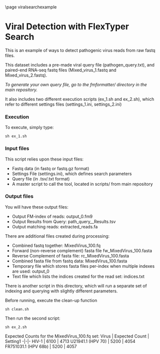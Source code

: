 \page viralsearchexample
# Viral Detection with FlexTyper Search

This is an example of ways to detect pathogenic virus reads from raw fastq files.

This dataset includes a pre-made viral query file (pathogen\_query.txt), and paired-end RNA-seq fastq files (Mixed\_virus\_1.fastq and Mixed\_virus\_2.fastq).

*To generate your own query file, go to the fmformatter/ directory in the main repository.*

It also includes two different execution scripts (ex\_1.sh and ex\_2.sh), which refer to different settings files (settings\_1.ini, settings\_2.ini)

### Execution

To execute, simply type:
~~~~~~~~~~~~~~~~~~~~~
sh ex_1.sh
~~~~~~~~~~~~~~~~~~~~~

### Input files

This script relies upon these input files:
- Fastq data (in fastq or fastq.gz format)
- Settings File (settings.ini), which defines search parameters
- Query file (in .tsv/.txt format)
- A master script to call the tool, located in scripts/ from main repository

### Output files

You will have these output files:
- Output FM-index of reads: output\_0.fm9
- Output Results from Query: path\_query\_\_Results.tsv
- Output matching reads: extracted\_reads.fa

There are additional files created during processing:
- Combined fastq together: MixedVirus_100.fq
- Forward (non-reverse complement) fasta file fw_MixedVirus_100.fasta
- Reverse Complement of fasta file: rc_MixedVirus_100.fasta
- Combined fasta file from fastq data: MixedVirus_100.fasta
- Temporary file which stores fasta files per-index when multiple indexes are used: output_0
- Text file which lists the indices created for the read set: indices.txt

There is another script in this directory, which will run a separate set of indexing and querying with slightly different parameters.

Before running, execute the clean-up function

~~~~~~~~~~~~~~~~~~~~~
sh clean.sh
~~~~~~~~~~~~~~~~~~~~~

Then run the second script:

~~~~~~~~~~~~~~~~~~~~~
sh ex_2.sh
~~~~~~~~~~~~~~~~~~~~~

Expected Counts for the MixedVirus_100.fq set:
Virus | Expected Count | Setting1
-|-|-
HIV-1 | 6100 | 4713
U21941.1 (HPV 70) | 5200 | 4054
FR751031.1 (HPV 68b) | 5200 | 4057

